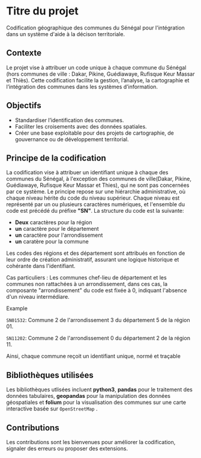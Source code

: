 # Titre du projet
Codification géographique des communes du Sénégal pour l'intégration dans un système d'aide à la décison territoriale.
## Contexte
Le projet vise à attribuer un code unique à chaque commune du Sénégal (hors communes de ville : Dakar, Pikine, Guédiawaye, Rufisque Keur Massar et Thiès). Cette codification facilite la gestion, l’analyse, la cartographie et l’intégration des communes dans les systèmes d’information.
## Objectifs
* Standardiser l’identification des communes.
* Faciliter les croisements avec des données spatiales.
* Créer une base exploitable pour des projets de cartographie, de gouvernance ou de développement territorial.
## Principe de la codification
La codification vise à attribuer un identifiant unique à chaque des communes du Sénégal, à l'exception des communes de ville(Dakar, Pikine, Guédiawaye, Rufisque Keur Massar et Thies), qui ne sont pas concernées par ce système. Le principe repose sur une hiérarchie administrative, où chaque niveau hérite du code du niveau supérieur. Chaque niveau est représenté par un ou plusieurs caractères numériques, et l'ensemble du code est précédé du préfixe **"SN"**. La structure du code est la suivante:
* **Deux** caractères pour la région
* **un** caractère pour le département
* **un** caractère pour l'arrondissement
* **un** caratère pour la commune

Les codes des régions et des département sont attribués en fonction de leur ordre de création administratif, assurant une logique historique et cohérante dans l'identifiant.

Cas particuliers : Les communes chef-lieu de département et les communes non rattachées à un arrondissement, dans ces cas, la composante "arrondissement" du code est fixée à 0, indiquant l'absence d'un niveau intermédiare.

Example

`SN01532`: Commune 2 de l'arrondissement 3 du département 5 de la région 01.

`SN11202`: Commune 2 de l'arrondissement 0 du département 2 de la région 11.

Ainsi, chaque commune reçoit un identifiant unique, normé et traçable

## Bibliothèques utilisées
Les bibliothèques utlisées incluent **python3**,  **pandas** pour le traitement des données tabulaires, **geopandas** pour la manipulation des données géospatiales et **folium** pour la visualisation des communes sur une carte interactive basée sur `OpenStreetMap`
.

## Contributions
Les contributions sont les bienvenues pour améliorer la codification, signaler des erreurs ou proposer des extensions.


